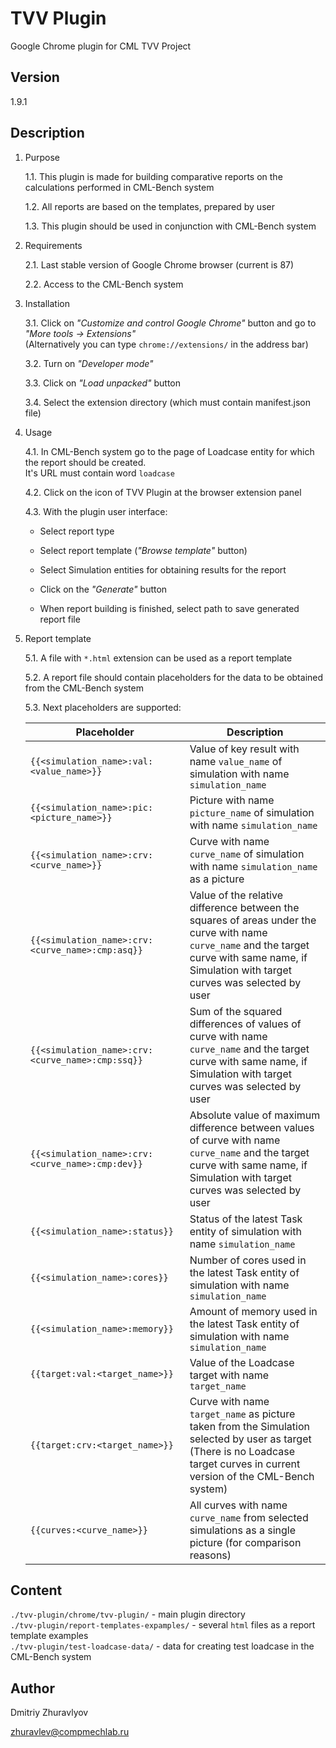 # TVV Plugin

Google Chrome plugin for CML TVV Project

## Version

1.9.1

## Description

1. Purpose

    1.1. This plugin is made for building comparative reports on the calculations performed in CML-Bench system

    1.2. All reports are based on the templates, prepared by user

    1.3. This plugin should be used in conjunction with CML-Bench system

2. Requirements

    2.1. Last stable version of Google Chrome browser (current is 87)

    2.2. Access to the CML-Bench system

3. Installation

    3.1. Click on *"Customize and control Google Chrome"* button and go to *"More tools &#8594; Extensions"*\
         (Alternatively you can type `chrome://extensions/` in the address bar)

    3.2. Turn on *"Developer mode"*

    3.3. Click on *"Load unpacked"* button

    3.4. Select the extension directory (which must contain manifest.json file)

4. Usage

    4.1. In CML-Bench system go to the page of Loadcase entity for which the report should be created.\
         It's URL must contain word `loadcase`

    4.2. Click on the icon of TVV Plugin at the browser extension panel

    4.3. With the plugin user interface:

    * Select report type

    * Select report template (*"Browse template"* button)

    * Select Simulation entities for obtaining results for the report

    * Click on the *"Generate"* button

    * When report building is finished, select path to save generated report file

5. Report template

    5.1. A file with `*.html` extension can be used as a report template

    5.2. A report file should contain placeholders for the data to be obtained from the CML-Bench system

    5.3. Next placeholders are supported:

    |Placeholder|Description|
    |---|---|
    |`{{<simulation_name>:val:<value_name>}}`|Value of key result with name `value_name` of simulation with name `simulation_name`|
    |`{{<simulation_name>:pic:<picture_name>}}`|Picture with name `picture_name` of simulation with name `simulation_name`|
    |`{{<simulation_name>:crv:<curve_name>}}`|Curve with name `curve_name` of simulation with name `simulation_name` as a picture|
    |`{{<simulation_name>:crv:<curve_name>:cmp:asq}}`|Value of the relative difference between the squares of areas under the curve with name `curve_name` and the target curve with same name, if Simulation with target curves was selected by user|
    |`{{<simulation_name>:crv:<curve_name>:cmp:ssq}}`|Sum of the squared differences of values of curve with name `curve_name` and the target curve with same name, if Simulation with target curves was selected by user|
    |`{{<simulation_name>:crv:<curve_name>:cmp:dev}}`|Absolute value of maximum difference between values of curve with name `curve_name` and the target curve with same name, if Simulation with target curves was selected by user|
    |`{{<simulation_name>:status}}`|Status of the latest Task entity of simulation with name `simulation_name`|
    |`{{<simulation_name>:cores}}`|Number of cores used in the latest Task entity of simulation with name `simulation_name`|
    |`{{<simulation_name>:memory}}`|Amount of memory used in the latest Task entity of simulation with name `simulation_name`|
    |`{{target:val:<target_name>}}`|Value of the Loadcase target with name `target_name`|
    |`{{target:crv:<target_name>}}`|Curve with name `target_name` as picture taken from the Simulation selected by user as target (There is no Loadcase target curves in current version of the CML-Bench system)|
    |`{{curves:<curve_name>}}`|All curves with name `curve_name` from selected simulations as a single picture (for comparison reasons)|

## Content

`./tvv-plugin/chrome/tvv-plugin/` - main plugin directory\
`./tvv-plugin/report-templates-expamples/` - several `html` files as a report template examples\
`./tvv-plugin/test-loadcase-data/` - data for creating test loadcase in the CML-Bench system

## Author

Dmitriy Zhuravlyov

zhuravlev@compmechlab.ru
